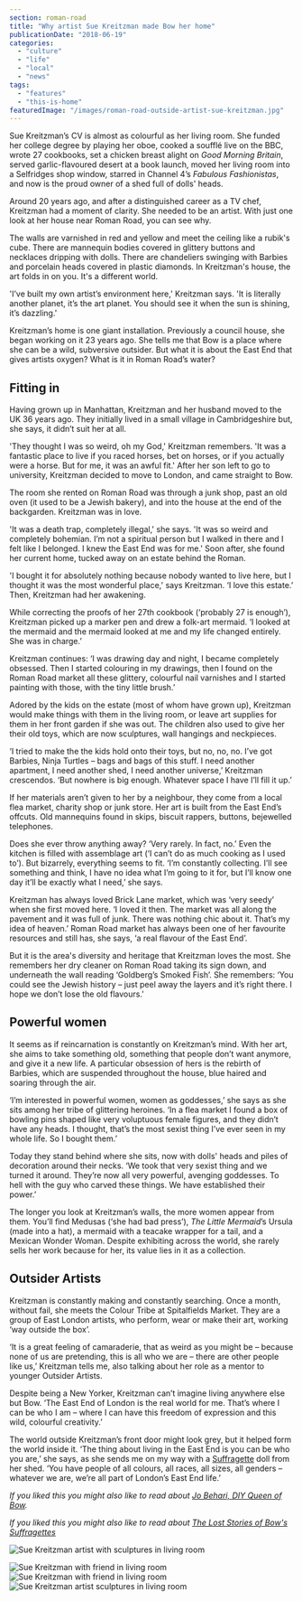 ```yaml
---
section: roman-road
title: "Why artist Sue Kreitzman made Bow her home"
publicationDate: "2018-06-19"
categories: 
  - "culture"
  - "life"
  - "local"
  - "news"
tags: 
  - "features"
  - "this-is-home"
featuredImage: "/images/roman-road-outside-artist-sue-kreitzman.jpg"
---
```


Sue Kreitzman’s CV is almost as colourful as her living room. She funded her college degree by playing her oboe, cooked a soufflé live on the BBC, wrote 27 cookbooks, set a chicken breast alight on _Good Morning Britain_, served garlic-flavoured desert at a book launch, moved her living room into a Selfridges shop window, starred in Channel 4’s _Fabulous Fashionistas_, and now is the proud owner of a shed full of dolls' heads.

Around 20 years ago, and after a distinguished career as a TV chef, Kreitzman had a moment of clarity. She needed to be an artist. With just one look at her house near Roman Road, you can see why.

The walls are varnished in red and yellow and meet the ceiling like a rubik's cube. There are mannequin bodies covered in glittery buttons and necklaces dripping with dolls. There are chandeliers swinging with Barbies and porcelain heads covered in plastic diamonds. In Kreitzman's house, the art folds in on you. It's a different world.

'I’ve built my own artist’s environment here,' Kreitzman says. 'It is literally another planet, it’s the art planet. You should see it when the sun is shining, it’s dazzling.'

Kreitzman’s home is one giant installation. Previously a council house, she began working on it 23 years ago. She tells me that Bow is a place where she can be a wild, subversive outsider. But what it is about the East End that gives artists oxygen? What is it in Roman Road’s water?

## Fitting in

Having grown up in Manhattan, Kreitzman and her husband moved to the UK 36 years ago. They initially lived in a small village in Cambridgeshire but, she says, it didn’t suit her at all.

'They thought I was so weird, oh my God,' Kreitzman remembers. 'It was a fantastic place to live if you raced horses, bet on horses, or if you actually were a horse. But for me, it was an awful fit.' After her son left to go to university, Kreitzman decided to move to London, and came straight to Bow.

The room she rented on Roman Road was through a junk shop, past an old oven (it used to be a Jewish bakery), and into the house at the end of the backgarden. Kreitzman was in love.

'It was a death trap, completely illegal,' she says. 'It was so weird and completely bohemian. I’m not a spiritual person but I walked in there and I felt like I belonged. I knew the East End was for me.' Soon after, she found her current home, tucked away on an estate behind the Roman.

'I bought it for absolutely nothing because nobody wanted to live here, but I thought it was the most wonderful place,' says Kreitzman. ‘I love this estate.’ Then, Kreitzman had her awakening.

While correcting the proofs of her 27th cookbook (‘probably 27 is enough’), Kreitzman picked up a marker pen and drew a folk-art mermaid. ‘I looked at the mermaid and the mermaid looked at me and my life changed entirely. She was in charge.’

Kreitzman continues: ‘I was drawing day and night, I became completely obsessed. Then I started colouring in my drawings, then I found on the Roman Road market all these glittery, colourful nail varnishes and I started painting with those, with the tiny little brush.’

Adored by the kids on the estate (most of whom have grown up), Kreitzman would make things with them in the living room, or leave art supplies for them in her front garden if she was out. The children also used to give her their old toys, which are now sculptures, wall hangings and neckpieces.

‘I tried to make the the kids hold onto their toys, but no, no, no. I’ve got Barbies, Ninja Turtles – bags and bags of this stuff. I need another apartment, I need another shed, I need another universe,’ Kreitzman crescendos. ‘But nowhere is big enough. Whatever space I have I’ll fill it up.’

If her materials aren’t given to her by a neighbour, they come from a local flea market, charity shop or junk store. Her art is built from the East End’s offcuts. Old mannequins found in skips, biscuit rappers, buttons, bejewelled telephones.

Does she ever throw anything away? ‘Very rarely. In fact, no.’ Even the kitchen is filled with assemblage art (‘I can’t do as much cooking as I used to’). But bizarrely, everything seems to fit. ‘I’m constantly collecting. I’ll see something and think, I have no idea what I’m going to it for, but I’ll know one day it’ll be exactly what I need,’ she says.

Kreitzman has always loved Brick Lane market, which was ‘very seedy’ when she first moved here. ‘I loved it then. The market was all along the pavement and it was full of junk. There was nothing chic about it. That’s my idea of heaven.’ Roman Road market has always been one of her favourite resources and still has, she says, ‘a real flavour of the East End’.

But it is the area's diversity and heritage that Kreitzman loves the most. She remembers her dry cleaner on Roman Road taking its sign down, and underneath the wall reading ‘Goldberg’s Smoked Fish’. She remembers: ‘You could see the Jewish history – just peel away the layers and it’s right there. I hope we don’t lose the old flavours.'

## Powerful women

It seems as if reincarnation is constantly on Kreitzman’s mind. With her art, she aims to take something old, something that people don’t want anymore, and give it a new life. A particular obsession of hers is the rebirth of Barbies, which are suspended throughout the house, blue haired and soaring through the air.

‘I’m interested in powerful women, women as goddesses,’ she says as she sits among her tribe of glittering heroines. ‘In a flea market I found a box of bowling pins shaped like very voluptuous female figures, and they didn’t have any heads. I thought, that’s the most sexist thing I’ve ever seen in my whole life. So I bought them.’

Today they stand behind where she sits, now with dolls' heads and piles of decoration around their necks. ‘We took that very sexist thing and we turned it around. They’re now all very powerful, avenging goddesses. To hell with the guy who carved these things. We have established their power.’

The longer you look at Kreitzman’s walls, the more women appear from them. You’ll find Medusas (‘she had bad press’), _The Little Mermaid_’s Ursula (made into a hat), a mermaid with a teacake wrapper for a tail, and a Mexican Wonder Woman. Despite exhibiting across the world, she rarely sells her work because for her, its value lies in it as a collection.

## Outsider Artists

Kreitzman is constantly making and constantly searching. Once a month, without fail, she meets the Colour Tribe at Spitalfields Market. They are a group of East London artists, who perform, wear or make their art, working ‘way outside the box’.

‘It is a great feeling of camaraderie, that as weird as you might be – because none of us are pretending, this is all who we are – there are other people like us,’ Kreitzman tells me, also talking about her role as a mentor to younger Outsider Artists.

Despite being a New Yorker, Kreitzman can’t imagine living anywhere else but Bow. ‘The East End of London is the real world for me. That’s where I can be who I am – where I can have this freedom of expression and this wild, colourful creativity.’

The world outside Kreitzman’s front door might look grey, but it helped form the world inside it. ‘The thing about living in the East End is you can be who you are,’ she says, as she sends me on my way with a [Suffragette](https://romanroadlondon.com/bows-suffragette-secrets-sylvia-pankhurst-east-end-suffrage/) doll from her shed. ‘You have people of all colours, all races, all sizes, all genders – whatever we are, we’re all part of London’s East End life.’

_If you liked this you might also like to read about [Jo Behari, DIY Queen of Bow](https://romanroadlondon.com/jo-behari-diy-bow/)._

_If you liked this you might also like to read about [The Lost Stories of Bow's Suffragettes](https://romanroadlondon.com/bow-suffragettes-lost-stories/)_

![Sue Kreitzman artist with sculptures in living room](/images/roman-road-outsider-artist-sure-kreitzman-2.jpg)

![Sue Kreitzman with friend in living room](/images/roman-road-outsider-artist-sure-kreitzman-3.jpg)![Sue Kreitzman with friend in living room](/images/roman-road-outsider-artist-sure-kreitzman-4.jpg) ![Sue Kreitzman artist sculptures in living room](/images/roman-road-outsider-artist-sure-kreitzman-5.jpg)
